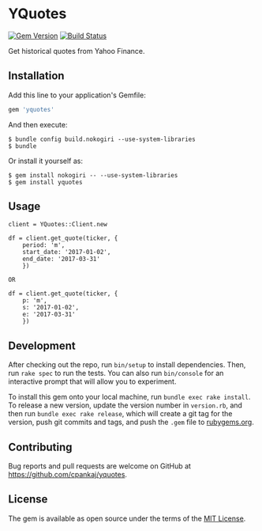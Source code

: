 # YQuotes

[![Gem Version](https://badge.fury.io/rb/yquotes.svg)](https://badge.fury.io/rb/yquotes)
[![Build Status](https://travis-ci.org/cpankaj/yquotes.svg?branch=master)](https://travis-ci.org/cpankaj/yquotes)

Get historical quotes from Yahoo Finance.


## Installation

Add this line to your application's Gemfile:

```ruby
gem 'yquotes'
```

And then execute:

	$ bundle config build.nokogiri --use-system-libraries
    $ bundle

Or install it yourself as:

	$ gem install nokogiri -- --use-system-libraries
    $ gem install yquotes

## Usage

	client = YQuotes::Client.new

	df = client.get_quote(ticker, {
		period: 'm',
		start_date: '2017-01-02',
		end_date: '2017-03-31'
		})

	OR

	df = client.get_quote(ticker, {
		p: 'm',
		s: '2017-01-02',
		e: '2017-03-31'
		})

## Development

After checking out the repo, run `bin/setup` to install dependencies. Then, run `rake spec` to run the tests. You can also run `bin/console` for an interactive prompt that will allow you to experiment.

To install this gem onto your local machine, run `bundle exec rake install`. To release a new version, update the version number in `version.rb`, and then run `bundle exec rake release`, which will create a git tag for the version, push git commits and tags, and push the `.gem` file to [rubygems.org](https://rubygems.org).

## Contributing

Bug reports and pull requests are welcome on GitHub at https://github.com/cpankaj/yquotes.


## License

The gem is available as open source under the terms of the [MIT License](http://opensource.org/licenses/MIT).


